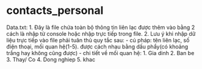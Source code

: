 # contacts_personal
Data.txt:
    1. Đây là file chứa toàn bộ thông tin liên lạc được thêm vào bằng 2 cách là nhập từ console hoặc nhập trực tiếp trong file.
    2. Lưu ý khi nhập dữ liệu trực tiếp vào file phải tuân thủ quy tắc sau:
        - cú pháp:
            tên liên lạc, số điện thoại, mối quan hệ(1-5).
            được cách nhau bằng dấu phẩy(có khoảng trắng hay không cũng được)
        - chi tiết về mối quan hệ:
            1. Gia dinh
            2. Ban be
            3. Thay/ Co
            4. Dong nghiep
            5. khac